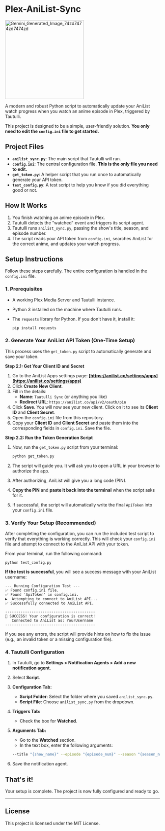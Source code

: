 # Plex-AniList-Sync

<img width="256" height="256" alt="Gemini_Generated_Image_74zd7474zd7474zd" src="https://github.com/user-attachments/assets/34ee7ac4-2e1b-46d2-b6e4-e9642993aafe" />


A modern and robust Python script to automatically update your AniList watch progress when you watch an anime episode in Plex, triggered by Tautulli.

This project is designed to be a simple, user-friendly solution. **You only need to edit the `config.ini` file to get started.**

## Project Files

-   **`anilist_sync.py`**: The main script that Tautulli will run.
-   **`config.ini`**: The central configuration file. **This is the only file you need to edit.**
-   **`get_token.py`**: A helper script that you run once to automatically generate your API token.
-   **`test_config.py`**: A test script to help you know if you did everything good or not.

## How It Works

1.  You finish watching an anime episode in Plex.
2.  Tautulli detects the "watched" event and triggers its script agent.
3.  Tautulli runs `anilist_sync.py`, passing the show's title, season, and episode number.
4.  The script reads your API token from `config.ini`, searches AniList for the correct anime, and updates your watch progress.

## Setup Instructions

Follow these steps carefully. The entire configuration is handled in the `config.ini` file.

### 1. Prerequisites

-   A working Plex Media Server and Tautulli instance.
-   Python 3 installed on the machine where Tautulli runs.
-   The `requests` library for Python. If you don't have it, install it:

    ```bash
    pip install requests

### 2. Generate Your AniList API Token (One-Time Setup)

This process uses the `get_token.py` script to automatically generate and save your token.

**Step 2.1: Get Your Client ID and Secret**
1.  Go to the AniList Apps settings page: **[https://anilist.co/settings/apps](https://anilist.co/settings/apps)**
2.  Click **Create New Client**.
3.  Fill in the details:
    -   **Name**: `Tautulli Sync` (or anything you like)
    -   **Redirect URL**: `https://anilist.co/api/v2/oauth/pin`
4.  Click **Save**. You will now see your new client. Click on it to see its **Client ID** and **Client Secret**.
5.  Open the `config.ini` file from this repository.
6.  Copy your **Client ID** and **Client Secret** and paste them into the corresponding fields in `config.ini`. Save the file.

**Step 2.2: Run the Token Generation Script**
1.  Now, run the `get_token.py` script from your terminal:

    ```bash
    python get_token.py

2.  The script will guide you. It will ask you to open a URL in your browser to authorize the app.
3.  After authorizing, AniList will give you a long code (PIN).
4.  **Copy the PIN** and **paste it back into the terminal** when the script asks for it.
5.  If successful, the script will automatically write the final `ApiToken` into your `config.ini` file.

### 3. Verify Your Setup (Recommended)

After completing the configuration, you can run the included test script to verify that everything is working correctly. This will check your `config.ini` file and attempt to connect to the AniList API with your token.

From your terminal, run the following command:

    python test_config.py

**If the test is successful**, you will see a success message with your AniList username:

    --- Running Configuration Test ---
    ✅ Found config.ini file.
    ✅ Found 'ApiToken' in config.ini.
    ▶️  Attempting to connect to AniList API...
    ✅ Successfully connected to AniList API.

    -----------------------------------------
    🎉 SUCCESS! Your configuration is correct!
       Connected to AniList as: YourUsername
    -----------------------------------------

If you see any errors, the script will provide hints on how to fix the issue (e.g., an invalid token or a missing configuration file).

### 4. Tautulli Configuration

1.  In Tautulli, go to **Settings > Notification Agents > Add a new notification agent**.
2.  Select **Script**.
3.  **Configuration Tab:**
    -   **Script Folder**: Select the folder where you saved `anilist_sync.py`.
    -   **Script File**: Choose `anilist_sync.py` from the dropdown.
4.  **Triggers Tab:**
    -   Check the box for **Watched**.
5.  **Arguments Tab:**
    -   Go to the **Watched** section.
    -   In the text box, enter the following arguments:

    ```bash
    --title "{show_name}" --episode "{episode_num}" --season "{season_num}"

6.  Save the notification agent.

## That's it!

Your setup is complete. The project is now fully configured and ready to go.

---
## License
This project is licensed under the MIT License.
